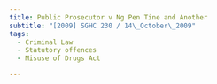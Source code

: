 ```yaml
---
title: Public Prosecutor v Ng Pen Tine and Another 
subtitle: "[2009] SGHC 230 / 14\_October\_2009"
tags:
  - Criminal Law
  - Statutory offences
  - Misuse of Drugs Act

---
```


